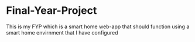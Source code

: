 # Final-Year-Project
 This is my FYP which is a smart home web-app that should function using a smart home envirnment that I have configured 
